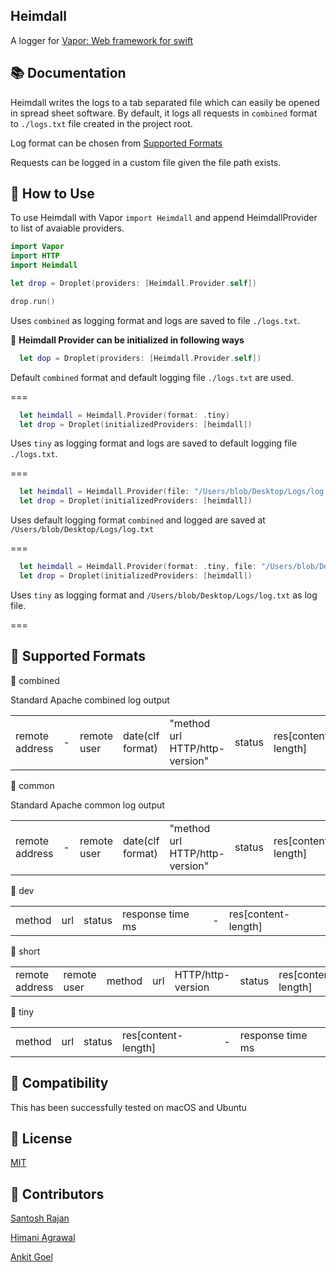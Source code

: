 Heimdall
---
A logger for [Vapor: Web framework for swift](http://github.com/vapor/vapor)


## :books: Documentation

Heimdall writes the logs to a tab separated file which can easily be opened in spread sheet software. By default, it logs all requests in ```combined``` format to ```./logs.txt``` file created in the project root. 

Log format can be chosen from [Supported Formats](https://github.com/himani93/heimdall/blob/master/README.md#ledger-supported-formats)

Requests can be logged in a custom file given the file path exists.

## :notebook: How to Use

To use Heimdall with Vapor ```import Heimdall``` and append
HeimdallProvider to list of avaiable providers.

```swift
import Vapor
import HTTP
import Heimdall

let drop = Droplet(providers: [Heimdall.Provider.self])

drop.run()
```

Uses `combined` as logging format and logs are saved to file `./logs.txt`.


:triangular_flag_on_post: **Heimdall Provider can be initialized in following ways**

```swift
  let dop = Droplet(providers: [Heimdall.Provider.self])
```
Default `combined` format and default logging file `./logs.txt` are used.

===

```swift
  let heimdall = Heimdall.Provider(format: .tiny)
  let drop = Droplet(initializedProviders: [heimdall])
```

Uses `tiny` as logging format and logs are saved to default logging file `./logs.txt`.

===

```swift
  let heimdall = Heimdall.Provider(file: "/Users/blob/Desktop/Logs/log.txt")
  let drop = Droplet(initializedProviders: [heimdall])
```

Uses default logging format `combined` and logged are saved at `/Users/blob/Desktop/Logs/log.txt`

===

```swift
  let heimdall = Heimdall.Provider(format: .tiny, file: "/Users/blob/Desktop/Logs/log.txt")
  let drop = Droplet(initializedProviders: [heimdall])
```

Uses `tiny` as logging format and `/Users/blob/Desktop/Logs/log.txt` as log file.

===

## :ledger: Supported Formats

  :small_blue_diamond: combined
  
  Standard Apache combined log output

| | | | | | | | | |
|---|---|---|---|---|---|---|---|---|
|remote address|-|remote user|date(clf format)|"method url HTTP/http-version"|status|res[content-length]|"referrer"|"user-agent"|
      
  :small_blue_diamond: common
  
  Standard Apache common log output

| | | | | | | |
|---|---|---|---|---|---|---|
|remote address|-|remote user|date(clf format)|"method url HTTP/http-version"|status|res[content-length]|

  :small_blue_diamond: dev
  
| | | | | | |
|---|---|---|---|---|---|
|method|url|status|response time ms|-|res[content-length]|


  :small_blue_diamond: short
  
| | | | | | | | | |
|---|---|---|---|---|---|---|---|---|
|remote address|remote user|method|url|HTTP/http-version|status|res[content-length]|-|response time ms|


  :small_blue_diamond: tiny
  
| | | | | | |
|---|---|---|---|---|---|
|method|url|status|res[content-length]|-|response time ms|

## 🔧 Compatibility

  This has been successfully tested on macOS and Ubuntu

## :pencil: License

  [MIT](http://github.com/himani93/heimdall/blob/master/LICENSE.txt)
  
## :busts_in_silhouette: Contributors

[Santosh Rajan](https://github.com/santoshrajan)

[Himani Agrawal](https://github.com/himani93)

[Ankit Goel](https://github.com/ankit1ank)

